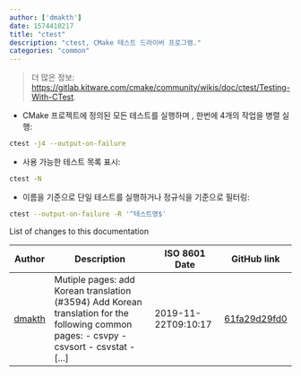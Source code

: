 ```yaml
---
author: ['dmakth']
date: 1574410217
title: "ctest"
description: "ctest, CMake 테스트 드라이버 프로그램."
categories: "common"
---
```

> 더 많은 정보: <https://gitlab.kitware.com/cmake/community/wikis/doc/ctest/Testing-With-CTest>.

- CMake 프로젝트에 정의된 모든 테스트를 실행하며 , 한번에 4개의 작업을 병렬 실행:

```bash
ctest -j4 --output-on-failure
```

- 사용 가능한 테스트 목록 표시:

```bash
ctest -N
```

- 이름을 기준으로 단일 테스트를 실행하거나 정규식을 기준으로 필터링:

```bash
ctest --output-on-failure -R '^테스트명$'
```
List of changes to this documentation


Author | Description | ISO 8601 Date | GitHub link
------|-----|-----|-----
[dmakth](mailto:49394293+dmakth@users.noreply.github.com) | Mutiple pages: add Korean translation (#3594) Add Korean translation for the following common pages: - csvpy - csvsort - csvstat - [...] | 2019-11-22T09:10:17 | [61fa29d29fd0](https://github.com/tldr-pages/tldr/commit/61fa29d29fd0c99587f5d0069bb7587567db3c32)

